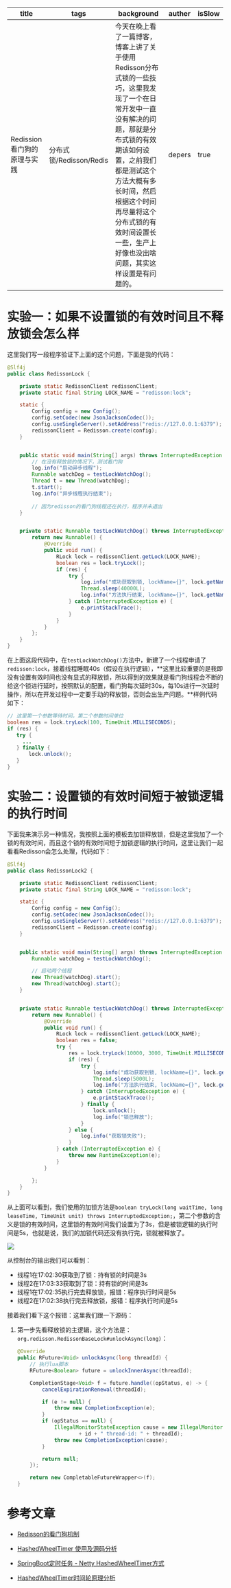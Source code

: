 | title                       | tags                    | background                                                   | auther | isSlow |
| --------------------------- | ----------------------- | ------------------------------------------------------------ | ------ | ------ |
| Redission看门狗的原理与实践 | 分布式锁/Redisson/Redis | 今天在晚上看了一篇博客，博客上讲了关于使用Redisson分布式锁的一些技巧，这里我发现了一个在日常开发中一直没有解决的问题，那就是分布式锁的有效期该如何设置，之前我们都是测试这个方法大概有多长时间，然后根据这个时间再尽量将这个分布式锁的有效时间设置长一些，生产上好像也没出啥问题，其实这样设置是有问题的。 | depers | true   |

# 实验一：如果不设置锁的有效时间且不释放锁会怎么样

这里我们写一段程序验证下上面的这个问题，下面是我的代码：

```Java
@Slf4j
public class RedissonLock {

    private static RedissonClient redissonClient;
    private static final String LOCK_NAME = "redisson:lock";

    static {
        Config config = new Config();
        config.setCodec(new JsonJacksonCodec());
        config.useSingleServer().setAddress("redis://127.0.0.1:6379");
        redissonClient = Redisson.create(config);
    }


    public static void main(String[] args) throws InterruptedException {
        // 在没有释放锁的情况下，测试看门狗
        log.info("启动异步线程");
        Runnable watchDog = testLockWatchDog();
        Thread t = new Thread(watchDog);
        t.start();
        log.info("异步线程执行结束");
        
        // 因为redisson的看门狗线程还在执行，程序并未退出
    }


    private static Runnable testLockWatchDog() throws InterruptedException {
        return new Runnable() {
            @Override
            public void run() {
                RLock lock = redissonClient.getLock(LOCK_NAME);
                boolean res = lock.tryLock();
                if (res) {
                    try {
                        log.info("成功获取到锁, lockName={}", lock.getName());
                        Thread.sleep(40000L);
                        log.info("方法执行结束, lockName={}", lock.getName());
                    } catch (InterruptedException e) {
                        e.printStackTrace();
                    }
                }
            }
        };
    }
}
```

在上面这段代码中，在`testLockWatchDog()`方法中，新建了一个线程申请了`redisson:lock`，接着线程睡眠40s（假设在执行逻辑），**这里比较重要的是我即没有设置有效时间也没有显式的释放锁，所以得到的效果就是看门狗线程会不断的给这个锁进行延时，按照默认的配置，看门狗每次延时30s，每10s进行一次延时操作，所以在开发过程中一定要手动的释放锁，否则会出生产问题。**样例代码如下：

```Java
// 这里第一个参数等待时间，第二个参数时间单位
boolean res = lock.tryLock(100, TimeUnit.MILLISECONDS);
if (res) {
   try {
     ...
   } finally {
       lock.unlock();
   }
}
```

# 实验二：设置锁的有效时间短于被锁逻辑的执行时间

下面我来演示另一种情况，我按照上面的模板去加锁释放锁，但是这里我加了一个锁的有效时间，而且这个锁的有效时间短于加锁逻辑的执行时间，这里让我们一起看看Redisson会怎么处理，代码如下：

```Java
@Slf4j
public class RedissonLock2 {

    private static RedissonClient redissonClient;
    private static final String LOCK_NAME = "redisson:lock";

    static {
        Config config = new Config();
        config.setCodec(new JsonJacksonCodec());
        config.useSingleServer().setAddress("redis://127.0.0.1:6379");
        redissonClient = Redisson.create(config);
    }


    public static void main(String[] args) throws InterruptedException {
        Runnable watchDog = testLockWatchDog();

        // 启动两个线程
        new Thread(watchDog).start();
        new Thread(watchDog).start();
    }


    private static Runnable testLockWatchDog() throws InterruptedException {
        return new Runnable() {
            @Override
            public void run() {
                RLock lock = redissonClient.getLock(LOCK_NAME);
                boolean res = false;
                try {
                    res = lock.tryLock(10000, 3000, TimeUnit.MILLISECONDS);
                    if (res) {
                        try {
                            log.info("成功获取到锁, lockName={}", lock.getName());
                            Thread.sleep(5000L);
                            log.info("方法执行结束, lockName={}", lock.getName());
                        } catch (InterruptedException e) {
                            e.printStackTrace();
                        } finally {
                            lock.unlock();
                            log.info("锁已释放");
                        }
                    } else {
                        log.info("获取锁失败");
                    }
                } catch (InterruptedException e) {
                    throw new RuntimeException(e);
                }
            }

        };
    }
}
```

从上面可以看到，我们使用的加锁方法是`boolean tryLock(long waitTime, long leaseTime, TimeUnit unit) throws InterruptedException;`，第二个参数的含义是锁的有效时间，这里锁的有效时间我们设置为了3s，但是被锁逻辑的执行时间是5s，也就是说，我们的加锁代码还没有执行完，锁就被释放了。

![](../../assert/加锁释放锁.png)

从控制台的输出我们可以看到：

* 线程1在17:02:30获取到了锁：持有锁的时间是3s
* 线程2在17:03:33获取到了锁：持有锁的时间是3s
* 线程1在17:02:35执行完去释放锁，报错：程序执行时间是5s
* 线程2在17:02:38执行完去释放锁，报错：程序执行时间是5s

接着我们看下这个报错：这里我们跟一下源码：

1. 第一步先看释放锁的主逻辑，这个方法是：`org.redisson.RedissonBaseLock#unlockAsync(long)`：

    ```Java
    @Override
    public RFuture<Void> unlockAsync(long threadId) {
        // 执行lua脚本
        RFuture<Boolean> future = unlockInnerAsync(threadId);
    
        CompletionStage<Void> f = future.handle((opStatus, e) -> {
            cancelExpirationRenewal(threadId);
    
            if (e != null) {
                throw new CompletionException(e);
            }
            if (opStatus == null) {
                IllegalMonitorStateException cause = new IllegalMonitorStateException("attempt to unlock lock, not locked by current thread by node id: "
                        + id + " thread-id: " + threadId);
                throw new CompletionException(cause);
            }
    
            return null;
        });
    
        return new CompletableFutureWrapper<>(f);
    }
    ```

    

# 参考文章

* [Redisson的看门狗机制](https://www.jianshu.com/p/1a7636b69e02)

* [HashedWheelTimer 使用及源码分析](https://javadoop.com/post/HashedWheelTimer)
* [SpringBoot定时任务 - Netty HashedWheelTimer方式](https://pdai.tech/md/spring/springboot/springboot-x-task-hashwheeltimer-timer.html)
* [HashedWheelTimer时间轮原理分析](https://albenw.github.io/posts/ec8df8c/)